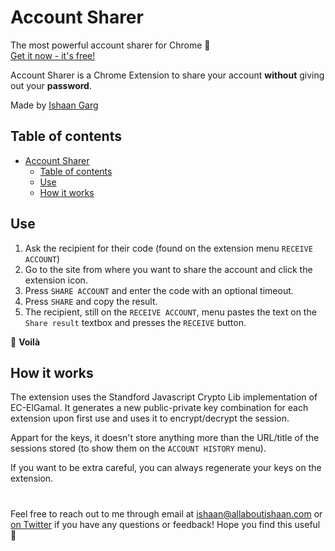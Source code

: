 # Account Sharer
The most powerful account sharer for Chrome 💎
<br>
[Get it now - it's free!](https://chrome.google.com/webstore)

Account Sharer is a Chrome Extension to share your account **without** giving out your **password**.

Made by [Ishaan Garg](https://www.allaboutishaan.com)

## Table of contents
- [Account Sharer](#account-sharer)
  - [Table of contents](#table-of-contents)
  - [Use](#use)
  - [How it works](#how-it-works)
## Use

1. Ask the recipient for their code (found on the extension menu `RECEIVE ACCOUNT`) 
2. Go to the site from where you want to share the account and click the extension icon.
3. Press `SHARE ACCOUNT` and enter the code with an optional timeout.
4. Press `SHARE` and copy the result.
5. The recipient, still on the `RECEIVE ACCOUNT`, menu pastes the text on the `Share result` textbox and presses the `RECEIVE` button.

:tophat:
**Voilà**

## How it works

The extension uses the Standford Javascript Crypto Lib implementation of EC-ElGamal. It generates a new public-private key combination for each extension upon first use and uses it to encrypt/decrypt the session.

Appart for the keys, it doesn't store anything more than the URL/title of the sessions stored (to show them on the `ACCOUNT HISTORY` menu).

If you want to be extra careful, you can always regenerate your keys on the extension.

#
 Feel free to reach out to me through email at ishaan@allaboutishaan.com or [on Twitter](https://twitter.com/allaboutishaan) if you have any questions or feedback! Hope you find this useful 💙